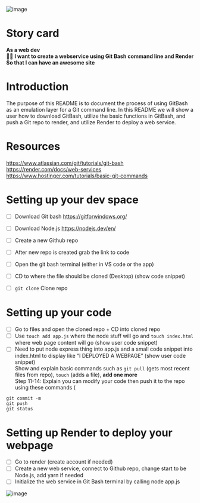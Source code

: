 ![image](https://user-images.githubusercontent.com/111913185/217900503-df7e31d9-270a-41e2-94bc-f0e60c04ad55.png)

# Story card  <br>

__As a web dev__ <br> :tipping_hand_woman:
__I want to create a webservice using Git Bash command line and Render__<br>
__So that I can have an awesome site__ <br>

# Introduction

The purpose of this README is to document the process of using GitBash as an emulation layer for a Git command line. In this README we will show a user how to download GitBash, utilize the basic functions in GitBash, and push a Git repo to render, and utilize Render to deploy a web service. <br>

# Resources

https://www.atlassian.com/git/tutorials/git-bash <br>
https://render.com/docs/web-services <br>
https://www.hostinger.com/tutorials/basic-git-commands <br>

# Setting up your dev space

- [ ] Download Git bash https://gitforwindows.org/ <br>

- [ ] Download Node.js https://nodejs.dev/en/ <br>

- [ ] Create a new Github repo <br>

- [ ] After new repo is created grab the link to code <br>

- [ ] Open the git bash terminal (either in VS code or the app)<br>

- [ ] CD to where the file should be cloned (Desktop) (show code snippet)<br>

- [ ] `git clone` Clone repo <br>

# Setting up your code

- [ ] Go to files and open the cloned repo + CD into cloned repo <br>
- [ ] Use `touch add app.js` where the node stuff will go and `touch index.html` where web page content will go (show user code snippet)<br>
- [ ] Need to put node express thing into app.js and a small code snippet into index.html to display like “I DEPLOYED A WEBPAGE” (show user code snippet)<br>
Show and explain basic commands such as 
`git pull` (gets most recent files from repo), 
`touch` (adds a file), **add one more**<br>
Step 11-14: Explain you can modify your code then push it to the repo using these commands (
```git add
git commit -m
git push
git status
```
# Setting up Render to deploy your webpage

- [ ] Go to render (create account if needed)<br>
- [ ] Create a new web service, connect to Github repo, change start to be Node.js, add yarn if needed<br>
- [ ] Initialize the web service in Git Bash terminal by calling node app.js <br>

![image](https://user-images.githubusercontent.com/111913185/217900556-9aa3f6d0-7f21-46c3-b641-4955ec13169e.png)
